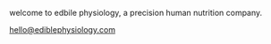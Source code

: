 



















welcome to edbile physiology, a precision human nutrition company.

hello@ediblephysiology.com

